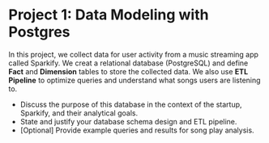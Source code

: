 # Project 1: Data Modeling with Postgres
In this project, we collect data for user activity from a music streaming app called Sparkify. We creat a relational database (PostgreSQL) and define **Fact** and **Dimension** tables to store the collected data. We also use **ETL Pipeline** to optimize queries and understand what songs users are listening to.

- Discuss the purpose of this database in the context of the startup, Sparkify, and their analytical goals.
- State and justify your database schema design and ETL pipeline.
- [Optional] Provide example queries and results for song play analysis.